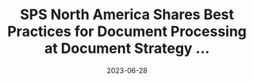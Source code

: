 ---
category:
- .nan
date: 2023-06-28
keyword_suggestion: ubuntu install docker
post_inspiration: https://www.prweb.com/releases/sps_north_america_shares_best_practices_for_document_processing_at_document_strategy_forum_dsf_in_charlotte_nc/prweb19351593.htm
silot_terms: digital automation
title: SPS North America Shares Best Practices for Document Processing at Document
  Strategy ...
---